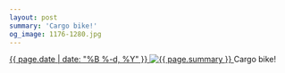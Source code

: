```yaml
---
layout: post
summary: 'Cargo bike!'
og_image: 1176-1280.jpg
---
```


<p>
 <time>
  <a href="/1176">
   {{ page.date | date: "%B %-d, %Y" }}
  </a>
 </time>
 <a href="/1176">
  <img alt="{{ page.summary }}" sizes="(min-width: 700px) 50vw, calc(100vw - 2rem)" src="{{ site.assets_url }}/1176-640.jpg" srcset="{{ site.assets_url }}/1176-320.jpg 320w, {{ site.assets_url }}/1176-640.jpg 640w, {{ site.assets_url }}/1176-960.jpg 960w, {{ site.assets_url }}/1176-1280.jpg 1280w"/>
 </a>
 <span>
  Cargo bike!
 </span>
</p>
